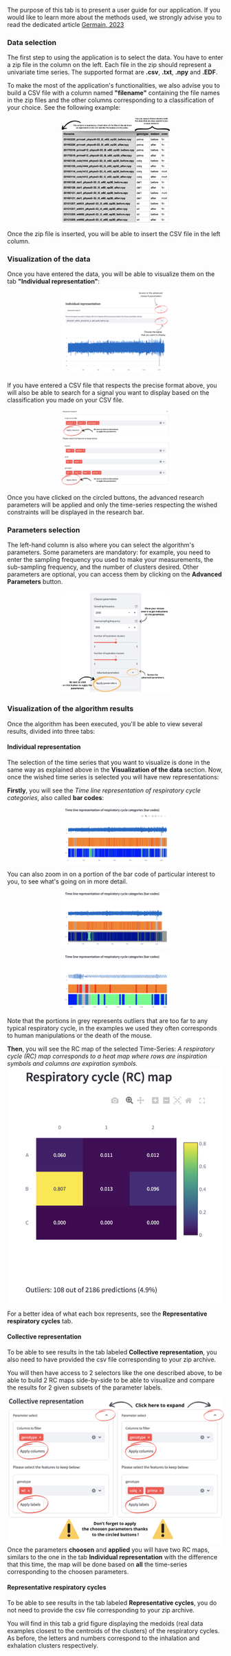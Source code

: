 The purpose of this tab is to present a user guide for our application. If you would like to learn more about the methods used, we strongly advise you to read the dedicated article [Germain, 2023](https://www.frontiersin.org/journals/physiology/articles/10.3389/fphys.2023.1154328/full)

### Data selection
The first step to using the application is to select the data. 
You have to enter a zip file in the column on the left. Each file in the zip should represent a univariate time series. 
The supported format are **.csv**, **.txt**, **.npy** and **.EDF**. 

To make the most of the application's functionalities, we also advise you to build a CSV file with a column named **"filename"** containing the file names in the zip files and the other columns corresponding to a classification of your choice. See the following example: 

<p align="center">
<img src= "https://raw.githubusercontent.com/Machiavelli-5040/PlethLit/main/tutorial_images/csv_example.png" width="50%" />
</p>

Once the zip file is inserted, you will be able to insert the CSV file in the left column.

### Visualization of the data
Once you have entered the data, you will be able to visualize them on the tab **"Individual representation"**:

<p align="center">
<img src= "https://raw.githubusercontent.com/Machiavelli-5040/PlethLit/main/tutorial_images/representation_example.png" width="50%" />
</p>


If you have entered a CSV file that respects the precise format above, you will also be able to search for a signal you want to display based on the classification you made on your CSV file.

<p align="center">
<img src= "https://raw.githubusercontent.com/Machiavelli-5040/PlethLit/main/tutorial_images/advanced_params_example.png" width="50%" />
</p>

Once you have clicked on the circled buttons, the advanced research parameters will be applied and only the time-series respecting the wished constraints will be displayed in the research bar.

### Parameters selection

The left-hand column is also where you can select the algorithm's parameters. Some parameters are mandatory: for example, you need to enter the sampling frequency you used to make your measurements, the sub-sampling frequency, and the number of clusters desired. Other parameters are optional, you can access them by clicking on the **Advanced Parameters** button.

<p align="center">
<img src= "https://raw.githubusercontent.com/Machiavelli-5040/PlethLit/main/tutorial_images/parameters_example.png" width="50%" />
</p>

### Visualization of the algorithm results
Once the algorithm has been executed, you'll be able to view several results, divided into three tabs: 

#### Individual representation
The selection of the time series that you want to visualize is done in the same way as explained above in the **Visualization of the data** section. Now, once the wished time series is selected you will have new representations:

**Firstly**, you will see the *Time line representation of respiratory cycle categories*, also called **bar codes**: 

<p align="center">
<img src="https://raw.githubusercontent.com/Machiavelli-5040/PlethLit/main/tutorial_images/barcode_example.png" width="50%"/>
</p>

You can also zoom in on a portion of the bar code of particular interest to you, to see what's going on in more detail.

<p align="center">
<img src="https://raw.githubusercontent.com/Machiavelli-5040/PlethLit/main/tutorial_images/barcode_zoom_example.png" width="50%"/>
</p>
<p align="center">
<img src="https://raw.githubusercontent.com/Machiavelli-5040/PlethLit/main/tutorial_images/barcode_zoomed_example.png" width="50%"/>
</p>


Note that the portions in grey represents outliers that are too far to any typical respiratory cycle, in the examples we used they often corresponds to human manipulations or the death of the mouse.

**Then**, you will see the RC map of the selected Time-Series:
*A respiratory cycle (RC) map corresponds to a heat map where rows are inspiration symbols and columns are expiration symbols.*
![](https://raw.githubusercontent.com/Machiavelli-5040/PlethLit/main/tutorial_images/RCmap_example.png)

For a better idea of what each box represents, see the **Representative respiratory cycles** tab.

#### Collective representation

To be able to see results in the tab labeled **Collective representation**, you also need to have provided the csv file corresponding to your zip archive.

You will then have access to 2 selectors like the one described above, to be able to build 2 RC maps side-by-side to be able to visualize and compare the results for 2 given subsets of the parameter labels. 

![](https://raw.githubusercontent.com/Machiavelli-5040/PlethLit/main/tutorial_images/collective_parameters_example.png)
Once the parameters **choosen** and **applied** you will have two RC maps, similars to the one in the tab **Individual representation** with the difference that this time, the map will be done based on **all** the time-series corresponding to the choosen parameters.


#### Representative respiratory cycles

To be able to see results in the tab labeled **Representative cycles**, you do not need to provide the csv file corresponding to your zip archive.

You will find in this tab a grid figure displaying the medoids (real data examples closest to the centroids of the clusters) of the respiratory cycles. As before, the letters and numbers correspond to the inhalation and exhalation clusters respectively.